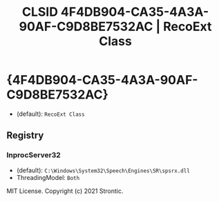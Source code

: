 ﻿---
title: "CLSID 4F4DB904-CA35-4A3A-90AF-C9D8BE7532AC | RecoExt Class"
excerpt: What is COM-Object CLSID 4F4DB904-CA35-4A3A-90AF-C9D8BE7532AC?
---

# {4F4DB904-CA35-4A3A-90AF-C9D8BE7532AC}

* (default): `RecoExt Class`

## Registry


### InprocServer32

* (default): `C:\Windows\System32\Speech\Engines\SR\spsrx.dll`
* ThreadingModel: `Both`

MIT License. Copyright (c) 2021 Strontic.


